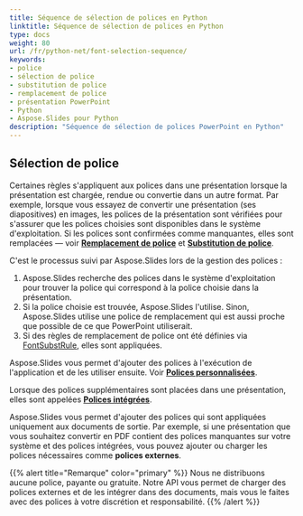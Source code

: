 ```yaml
---
title: Séquence de sélection de polices en Python
linktitle: Séquence de sélection de polices en Python
type: docs
weight: 80
url: /fr/python-net/font-selection-sequence/
keywords:
- police
- sélection de police
- substitution de police
- remplacement de police
- présentation PowerPoint
- Python
- Aspose.Slides pour Python
description: "Séquence de sélection de polices PowerPoint en Python"
---
```


## Sélection de police

Certaines règles s'appliquent aux polices dans une présentation lorsque la présentation est chargée, rendue ou convertie dans un autre format. Par exemple, lorsque vous essayez de convertir une présentation (ses diapositives) en images, les polices de la présentation sont vérifiées pour s'assurer que les polices choisies sont disponibles dans le système d'exploitation. Si les polices sont confirmées comme manquantes, elles sont remplacées — voir [**Remplacement de police**](https://docs.aspose.com/slides/python-net/font-replacement/) et [**Substitution de police**](https://docs.aspose.com/slides/python-net/font-substitution/).

C'est le processus suivi par Aspose.Slides lors de la gestion des polices :

1. Aspose.Slides recherche des polices dans le système d'exploitation pour trouver la police qui correspond à la police choisie dans la présentation. 
2. Si la police choisie est trouvée, Aspose.Slides l'utilise. Sinon, Aspose.Slides utilise une police de remplacement qui est aussi proche que possible de ce que PowerPoint utiliserait.
3. Si des règles de remplacement de police ont été définies via [FontSubstRule](https://reference.aspose.com/slides/python-net/aspose.slides/fontsubstrule/), elles sont appliquées. 

Aspose.Slides vous permet d'ajouter des polices à l'exécution de l'application et de les utiliser ensuite. Voir [**Polices personnalisées**](https://docs.aspose.com/slides/python-net/custom-font/).

Lorsque des polices supplémentaires sont placées dans une présentation, elles sont appelées [**Polices intégrées**](https://docs.aspose.com/slides/python-net/embedded-font/).

Aspose.Slides vous permet d'ajouter des polices qui sont appliquées uniquement aux documents de sortie. Par exemple, si une présentation que vous souhaitez convertir en PDF contient des polices manquantes sur votre système et des polices intégrées, vous pouvez ajouter ou charger les polices nécessaires comme **polices externes**.

{{% alert title="Remarque" color="primary" %}} 
Nous ne distribuons aucune police, payante ou gratuite. Notre API vous permet de charger des polices externes et de les intégrer dans des documents, mais vous le faites avec des polices à votre discrétion et responsabilité.
{{% /alert %}}